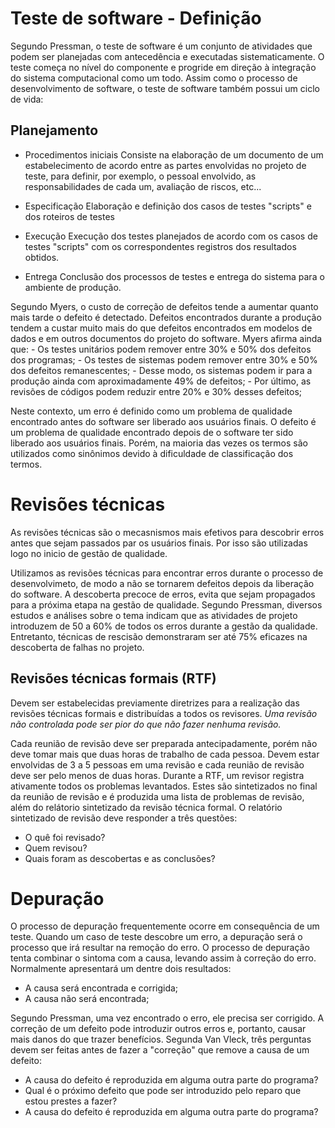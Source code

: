 # Teste de software - Definição
Segundo Pressman, o teste de software é um conjunto de atividades que podem ser planejadas com antecedência e executadas sistematicamente.
O teste começa no nível do componente e progride em direção à integração do sistema computacional como um todo.
Assim como o processo de desenvolvimento de software, o teste de software também possui um ciclo de vida:

## Planejamento
- Procedimentos iniciais
	Consiste na elaboração de um documento de um estabelecimento de acordo entre as partes envolvidas no projeto de teste, para definir, por exemplo, o pessoal envolvido, as responsabilidades de cada um, avaliação de riscos, etc...

- Especificação
	Elaboração e definição dos casos de testes "scripts" e dos roteiros de testes

- Execução 
	Execução dos testes planejados de acordo com os casos de testes "scripts" com os correspondentes registros dos resultados obtidos.

- Entrega
	Conclusão dos processos de testes e entrega do sistema para o ambiente de produção.


Segundo Myers, o custo de correção de defeitos tende a aumentar quanto mais tarde o defeito é detectado. Defeitos encontrados durante a produção tendem a custar muito mais do que defeitos encontrados em modelos de  dados e em outros documentos do projeto do software. Myers afirma ainda que: 
	- Os testes unitários podem remover entre 30% e 50% dos defeitos dos programas;
	- Os testes de sistemas podem remover entre 30% e 50% dos defeitos remanescentes;
	- Desse modo, os sistemas podem ir para a produção ainda com aproximadamente 49% de defeitos;
	- Por último, as revisões de códigos podem reduzir entre 20% e 30% desses defeitos;

Neste contexto, um erro é definido como um problema de qualidade encontrado antes do software ser liberado aos usuários finais. O defeito é um problema de qualidade encontrado depois de o software ter sido liberado aos usuários finais. Porém, na maioria das vezes os termos são utilizados como sinônimos devido à dificuldade de classificação dos termos.


# Revisões técnicas

As revisões técnicas são o mecasnismos mais efetivos para descobrir erros antes que sejam passados par os usuários finais. Por isso são utilizadas logo no inicio de gestão de qualidade.

Utilizamos as revisões técnicas para encontrar erros durante o processo de desenvolvimeto, de modo a não se tornarem defeitos depois da liberação do software. A descoberta precoce de erros, evita que sejam propagados para a próxima etapa na gestão de qualidade.
Segundo Pressman, diversos estudos e análises sobre o tema indicam que as atividades de projeto introduzem de 50 a 60% de todos os erros durante a gestão da qualidade. Entretanto, técnicas de rescisão demonstraram ser até 75% eficazes na descoberta de falhas no projeto.

## Revisões técnicas formais (RTF)

Devem ser estabelecidas previamente diretrizes para a realização das revisões técnicas formais e distribuídas a todos os revisores. *Uma revisão não controlada pode ser pior do que não fazer nenhuma revisão.*

Cada reunião de revisão deve ser preparada antecipadamente, porém não deve tomar mais que duas horas de trabalho de cada pessoa. Devem estar envolvidas de 3 a 5 pessoas em uma revisão e cada reunião de revisão deve ser pelo menos de duas horas. Durante a RTF, um revisor registra ativamente todos os problemas levantados. Estes são sintetizados no final da reunião de revisão e é produzida uma lista de problemas de revisão, além do relátorio sintetizado da revisão técnica formal. O relatório sintetizado de revisão deve responder a três questões:
 - O quê foi revisado?
 - Quem revisou?
 - Quais foram as descobertas e as conclusões?

# Depuração
O processo de depuração frequentemente ocorre em consequência de um teste. Quando um caso de teste descobre um erro, a depuração será o processo que irá resultar na remoção do erro. O processo de depuração tenta combinar o sintoma com a causa, levando assim à correção do erro. Normalmente apresentará um dentre dois resultados:
 - A causa será encontrada e corrigida;
 - A causa não será encontrada;

Segundo Pressman, uma vez encontrado o erro, ele precisa ser corrigido. A correção de um defeito pode introduzir outros erros e, portanto, causar mais danos do que trazer benefícios.
Segunda Van Vleck, três perguntas devem ser feitas antes de fazer a "correção" que remove a causa de um defeito:
- A causa do defeito é reproduzida em alguma outra parte do programa?
- Qual é o próximo defeito que pode ser introduzido pelo reparo que estou prestes a fazer?
- A causa do defeito é reproduzida em alguma outra parte do programa?

